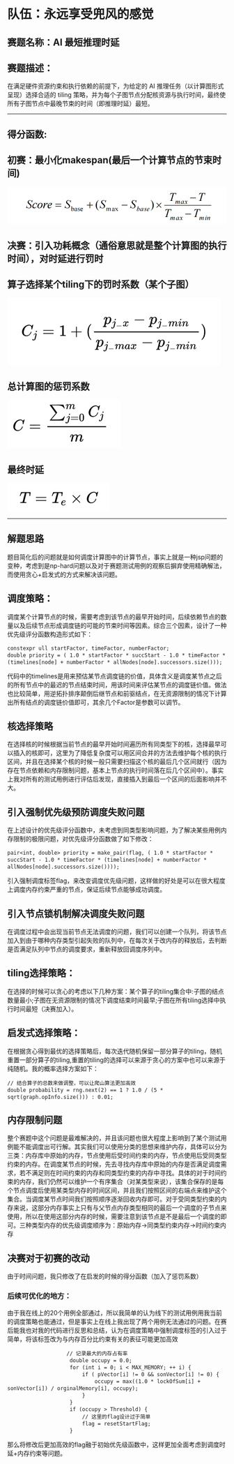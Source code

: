 
# 队伍：永远享受兜风的感觉
## 赛题名称：AI 最短推理时延
## 赛题描述：
在满足硬件资源约束和执行依赖的前提下，为给定的 AI 推理任务（以计算图形式呈现）选择合适的 tiling 策略，并为每个子图节点分配核资源与执行时间，最终使所有子图节点中最晚节束的时间（即推理时延）最短。
***
## 得分函数:
## 初赛：最小化makespan(最后一个计算节点的节束时间)
![pics](./score.png "官方得分函数")
## 决赛：引入功耗概念（通俗意思就是整个计算图的执行时间），对时延进行罚时
## 算子选择某个tiling下的罚时系数（某个子图）
![pics](./p1.png "惩罚系数")
## 总计算图的惩罚系数
![pics](./p2.png "总计算图的惩罚系数")
## 最终时延
![pics](./p3.png "最终时延")
***
## 解题思路
题目简化后的问题就是如何调度计算图中的计算节点，事实上就是一种jsp问题的变种，考虑到是np-hard问题以及对于赛题测试用例的观察后摒弃使用精确解法，而使用贪心+启发式的方式来解决该问题。
## 调度策略：
调度某个计算节点的时候，需要考虑到该节点的最早开始时间，后续依赖节点的数量以及后续节点形成调度链的可能的节束时间等因素。综合三个因素，设计了一种优先级评分函数构造形式如下：
```
constexpr ull startFactor, timeFactor, numberFactor;
double priority = ( 1.0 * startFactor * succStart - 1.0 * timeFactor * (timelines[node] + numberFactor * allNodes[node].successors.size()));
```
代码中的timelines是用来预估某节点调度链的价值，具体含义是调度某节点之后的所有节点中的最迟的节点结束时间，用该时间来评估某节点的调度链价值。做法也比较简单，用逆拓扑排序颠倒后继节点和前驱结点，在无资源限制的情况下计算出所有结点的调度链价值即可，其余几个Factor是参数可以调节。

## 核选择策略
在选择核的时候根据当前节点的最早开始时间遍历所有同类型下的核，选择最早可以插入的核即可，这里为了降低复杂度可以用区间合并的方法去维护每个核的执行区间，并且在选择某个核的时候一般只需要扫描这个核的最后几个区间就行（因为存在节点依赖和内存限制问题，基本上节点的执行时间落在后几个区间中）。事实上我对所有的测试用例进行评估后发现，直接插入到最后一个区间的后面影响并不大。

## 引入强制优先级预防调度失败问题
在上述设计的优先级评分函数中，未考虑到同类型影响问题，为了解决某些用例内存限制的极限问题，对优先级评分函数做了如下修改：
```
pair<int, double> priority = make_pair(flag, ( 1.0 * startFactor * succStart - 1.0 * timeFactor * (timelines[node] + numberFactor * allNodes[node].successors.size())));
```
引入强制调度标签flag，来改变调度优先级问题，这样做的好处是可以在很大程度上调度内存约束严重的节点，保证后续节点能够成功调度。
## 引入节点锁机制解决调度失败问题
在调度过程中会出现当前节点无法调度的问题，我们可以创建一个队列，将该节点加入到由于哪种内存类型引起失败的队列中，在每次关于改内存的释放后，去判断是否满足队列中节点的调度要求，重新释放回调度序列中。

## tiling选择策略：
在选择的时候可以贪心的考虑以下几种方案：某个算子的tiling集合中:子图的结点数量最小;子图在无资源限制的情况下调度结束时间最早;子图在所有tiling选择中执行时间最短（决赛加入）。
## 启发式选择策略：
在根据贪心得到最优的选择策略后，每次迭代随机保留一部分算子的tiling，随机重置一部分算子的tiling,重置的tiling的选择可以来源于贪心的方案中也可以来源于纯随机。我的概率选择方案如下：
```
// 结合算子的总数来做调整，可以让爬山算法更加高效
double probability = rng.next(2) == 1 ? 1.0 / (5 * sqrt(graph.opInfo.size())) : 0.01;
```
## 内存限制问题
整个赛题中这个问题是最难解决的，并且该问题也很大程度上影响到了某个测试用例能不能调度出可行解。其实我们可以使用分类的思想来维护内存，具体可以分为三类：内存库中原始的内存，节点使用后受时间约束的内存，节点使用后受同类型约束的内存。在调度某节点的时候，先去寻找内存库中原始的内存是否满足调度需求，若不满足则在时间约束的内存和同类型约束的内存中寻找。具体的对于时间约束的内存，我们仍然可以维护一个有序集合（对某类型来说），该集合保存的是每个节点调度后使用某类型内存的时间区间，并且我们按照区间的右端点来维护这个集合。当调度某节点时间我们按照顺序逐渐回收内存即可。对于受同类型约束的内存来说，这部分内存事实上只有与父节点内存类型相同的最后一个调度的子节点来使用，所以在使用这部分内存的时候，需要注意到该节点是不是最后一个调度的即可。三种类型内存的优先级调度顺序为：原始内存->同类型约束内存->时间约束内存


## 决赛对于初赛的改动
由于时间问题，我只修改了在启发的时候的得分函数（加入了惩罚系数）

### 后续可优化的地方：
由于我在线上的20个用例全部通过，所以我简单的认为线下的测试用例用我当前的调度策略也能通过，但是事实上在线上我出现了两个用例无法通过的问题。在赛后能我也对我的代码进行反思和总结，认为在调度策略中强制调度标签的引入过于简单，将该标签改为与内存百分比约束有关的表征可能更加高效
```
                   // 记录最大的内存占有率
                    double occupy = 0.0;
                    for (int i = 0; i < MAX_MEMORY; ++ i) {
                        if ( pVector[i] != 0 && sonVector[i] != 0) {
                            occupy = max((1.0 * lockOfSum[i] + sonVector[i]) / orginalMemory[i], occupy);
                        }
                    }
                    if (occupy > Threshold) {
                        // 这里的flag设计过于简单
                        flag = resetStartFlag;
                    }
```
那么将修改后更加高效的flag融于初始优先级函数中，这样更加全面考虑到调度时延+内存约束等问题。
